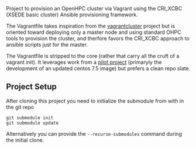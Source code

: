 Project to provision an OpenHPC cluster via Vagrant using the
CRI_XCBC (XSEDE basic cluster) Ansible provisioning framework.

The Vagrantfile takes inspiration from the [vagrantcluster](https://github.com/cluening/vagrantcluster)
project but is oriented toward deploying only a master node 
and using standard OHPC tools to provision the cluster, and 
therfore favors the CRI_XCBC approach to ansible scripts just 
for the master.

The Vagrantfile is stripped to the core (rather that carry all
the cruft of a vagrant init).  It leverages work from a 
[pilot project](https://gitlab.rc.uab.edu/ravi89/ohpc_vagrant)
(primaryly the development of an updated centos 7.5 image)
but prefers a clean repo slate.  

## Project Setup

After cloning this project you need to initialize the submodule
from with in the git repo
```
git submodule init
git submodule update
```

Alternatively you can provide the `--recurse-submodules` command 
during the initial clone.
